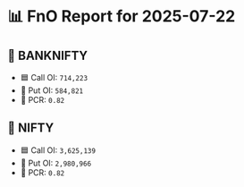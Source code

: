 # 📊 FnO Report for 2025-07-22

## 📘 BANKNIFTY
- 🟦 Call OI: `714,223`
- 🔴 Put OI: `584,821`
- 🔄 PCR: `0.82`
## 📘 NIFTY
- 🟦 Call OI: `3,625,139`
- 🔴 Put OI: `2,980,966`
- 🔄 PCR: `0.82`